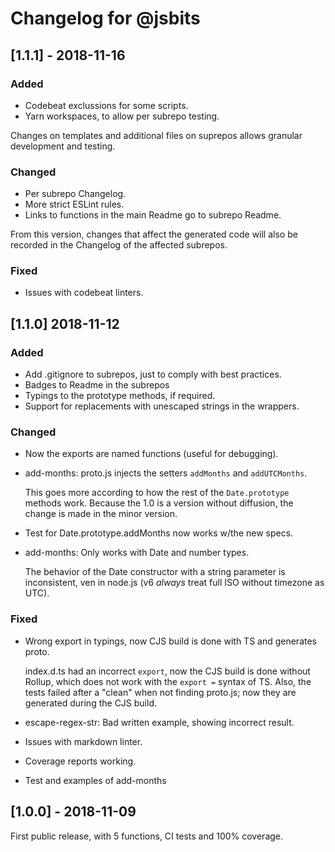 # Changelog for @jsbits

## \[1.1.1] - 2018-11-16

### Added

- Codebeat exclussions for some scripts.
- Yarn workspaces, to allow per subrepo testing.

Changes on templates and additional files on suprepos allows granular development and testing.

### Changed

- Per subrepo Changelog.
- More strict ESLint rules.
- Links to functions in the main Readme go to subrepo Readme.

From this version, changes that affect the generated code will also be recorded in the Changelog of the affected subrepos.

### Fixed

- Issues with codebeat linters.

## \[1.1.0] 2018-11-12

### Added

- Add .gitignore to subrepos, just to comply with best practices.
- Badges to Readme in the subrepos
- Typings to the prototype methods, if required.
- Support for replacements with unescaped strings in the wrappers.

### Changed

- Now the exports are named functions (useful for debugging).

- add-months: proto.js injects the setters `addMonths` and `addUTCMonths`.

  This goes more according to how the rest of the `Date.prototype` methods work. Because the 1.0 is a version without diffusion, the change is made in the minor version.

- Test for Date.prototype.addMonths now works w/the new specs.

- add-months: Only works with Date and number types.

  The behavior of the Date constructor with a string parameter is inconsistent, ven in node.js (v6 _always_ treat full ISO without timezone as UTC).

### Fixed

- Wrong export in typings, now CJS build is done with TS and generates proto.

  index.d.ts had an incorrect `export`, now the CJS build is done without Rollup, which does not work with the `export =` syntax of TS.
  Also, the tests failed after a "clean" when not finding proto.js; now they are generated during the CJS build.

- escape-regex-str: Bad written example, showing incorrect result.

- Issues with markdown linter.

- Coverage reports working.

- Test and examples of add-months

## \[1.0.0] - 2018-11-09

First public release, with 5 functions, CI tests and 100% coverage.
